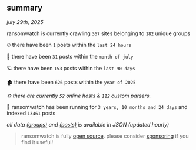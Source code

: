 
## summary
_july 29th, 2025_

ransomwatch is currently crawling `367` sites belonging to `182` unique groups

⏲ there have been `1` posts within the `last 24 hours`

🦈 there have been `31` posts within the `month of july`

🪐 there have been `153` posts within the `last 90 days`

🏚 there have been `626` posts within the `year of 2025`

_⚙️ there are currently `52` online hosts & `112` custom parsers._

🦕 ransomwatch has been running for `3 years, 10 months and 24 days` and indexed `13461` posts

_all data  [(groups)](http://ransomwhat.telemetry.ltd/groups) and [(posts)](http://ransomwhat.telemetry.ltd/posts) is available in JSON (updated hourly)_

> ransomwatch is fully [open source](https://github.com/joshhighet/ransomwatch#ransomwatch--). please consider [sponsoring](https://github.com/sponsors/joshhighet) if you find it useful!
